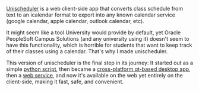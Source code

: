 [Unischeduler](https://scheduler.oatmeal.cc) is a web client-side app that converts class schedule from text to an icalendar format to export into any known calendar service (google calendar, apple calendar, outlook calendar, etc).

 It might seem like a tool University would provide by default, yet Oracle PeopleSoft Campus Solutions (and any university using it) doesn't seem to have this functionality, which is horrible for students that want to keep track of their classes using a calendar. That's why I made unischeduler.

 This version of unischeduler is the final step in its journey: It started out as a simple [python script](https://www.github.com/Ovsyanka83/unischeduler), then became a [cross-platform qt-based desktop app](https://github.com/Ovsyanka83/unischeduler_gui/), then a [web service](https://github.com/Ovsyanka83/unischeduler_web/), and now it's available on the web yet entirely on the client-side, making it fast, safe, and convenient. 